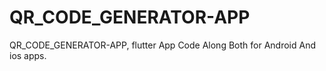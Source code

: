 # QR_CODE_GENERATOR-APP
QR_CODE_GENERATOR-APP,
flutter App Code Along Both for Android And ios apps.
